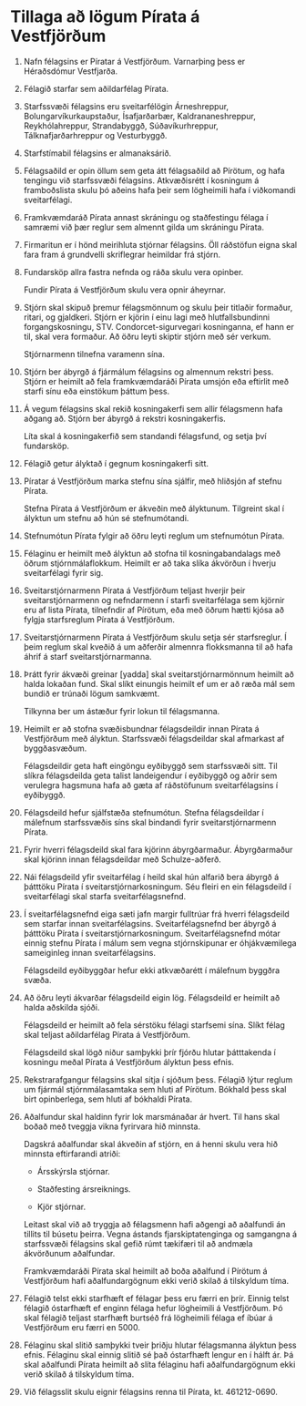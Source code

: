 # Tillaga að lögum Pírata á Vestfjörðum

 1. Nafn félagsins er Píratar á Vestfjörðum. Varnarþing þess er Héraðsdómur Vestfjarða.

 2. Félagið starfar sem aðildarfélag Pírata.

 4. Starfssvæði félagsins eru sveitarfélögin Árneshreppur, Bolungarvíkurkaupstaður, Ísafjarðarbær, Kaldrananeshreppur, Reykhólahreppur, Strandabyggð, Súðavíkurhreppur, Tálknafjarðarhreppur og Vesturbyggð.

 5. Starfstímabil félagsins er almanaksárið.

 6. Félagsaðild er opin öllum sem geta átt félagsaðild að Pírötum, og hafa tengingu við starfssvæði félagsins.
    Atkvæðisrétt í kosningum á framboðslista skulu þó aðeins hafa þeir sem lögheimili hafa í viðkomandi sveitarfélagi.

 7. Framkvæmdaráð Pírata annast skráningu og staðfestingu félaga í samræmi við þær reglur sem almennt gilda um skráningu Pírata.

 8. Firmaritun er í hönd meirihluta stjórnar félagsins.
    Öll ráðstöfun eigna skal fara fram á grundvelli skriflegrar heimildar frá stjórn.

 9. Fundarsköp allra fastra nefnda og ráða skulu vera opinber.

    Fundir Pírata á Vestfjörðum skulu vera opnir áheyrnar.

10. Stjórn skal skipuð þremur félagsmönnum og skulu þeir titlaðir formaður, ritari, og gjaldkeri.
    Stjórn er kjörin í einu lagi með hlutfallsbundinni forgangskosningu, STV.
    Condorcet-sigurvegari kosninganna, ef hann er til, skal vera formaður.
    Að öðru leyti skiptir stjórn með sér verkum.

    Stjórnarmenn tilnefna varamenn sína.

11. Stjórn ber ábyrgð á fjármálum félagsins og almennum rekstri þess.
    Stjórn er heimilt að fela framkvæmdaráði Pírata umsjón eða eftirlit með starfi sínu eða einstökum þáttum þess.

12. Á vegum félagsins skal rekið kosningakerfi sem allir félagsmenn hafa aðgang að.
    Stjórn ber ábyrgð á rekstri kosningakerfis.

    Líta skal á kosningakerfið sem standandi félagsfund, og setja því fundarsköp.

13. Félagið getur ályktað í gegnum kosningakerfi sitt.

14. Píratar á Vestfjörðum marka stefnu sína sjálfir, með hliðsjón af stefnu Pírata.

    Stefna Pírata á Vestfjörðum er ákveðin með ályktunum.
    Tilgreint skal í ályktun um stefnu að hún sé stefnumótandi.

15. Stefnumótun Pírata fylgir að öðru leyti reglum um stefnumótun Pírata.

16. Félaginu er heimilt með ályktun að stofna til kosningabandalags með öðrum stjórnmálaflokkum.
    Heimilt er að taka slíka ákvörðun í hverju sveitarfélagi fyrir sig.

17. Sveitarstjórnarmenn Pírata á Vestfjörðum teljast hverjir þeir sveitarstjórnarmenn og nefndarmenn í starfi sveitarfélaga sem kjörnir eru af lista Pírata, tilnefndir af Pírötum, eða með öðrum hætti kjósa að fylgja starfsreglum Pírata á Vestfjörðum.

18. Sveitarstjórnarmenn Pírata á Vestfjörðum skulu setja sér starfsreglur.
    Í þeim reglum skal kveðið á um aðferðir almennra flokksmanna til að hafa áhrif á starf sveitarstjórnarmanna.

19. Þrátt fyrir ákvæði greinar [yadda] skal sveitarstjórnarmönnum heimilt að halda lokaðan fund.
    Skal slíkt einungis heimilt ef um er að ræða mál sem bundið er trúnaði lögum samkvæmt.

    Tilkynna ber um ástæður fyrir lokun til félagsmanna.

20. Heimilt er að stofna svæðisbundnar félagsdeildir innan Pírata á Vestfjörðum með ályktun.
    Starfssvæði félagsdeildar skal afmarkast af byggðasvæðum.

    Félagsdeildir geta haft eingöngu eyðibyggð sem starfssvæði sitt.
    Til slíkra félagsdeilda geta talist landeigendur í eyðibyggð og aðrir sem verulegra hagsmuna hafa að gæta af ráðstöfunum sveitarfélagsins í eyðibyggð.

21. Félagsdeild hefur sjálfstæða stefnumótun.
    Stefna félagsdeildar í málefnum starfssvæðis síns skal bindandi fyrir sveitarstjórnarmenn Pírata.

22. Fyrir hverri félagsdeild skal fara kjörinn ábyrgðarmaður.
    Ábyrgðarmaður skal kjörinn innan félagsdeildar með Schulze-aðferð.

23. Nái félagsdeild yfir sveitarfélag í heild skal hún alfarið bera ábyrgð á þátttöku Pírata í sveitarstjórnarkosningum.
    Séu fleiri en ein félagsdeild í sveitarfélagi skal starfa sveitarfélagsnefnd.

24. Í sveitarfélagsnefnd eiga sæti jafn margir fulltrúar frá hverri félagsdeild sem starfar innan sveitarfélagsins.
    Sveitarfélagsnefnd ber ábyrgð á þátttöku Pírata í sveitarstjórnarkosningum.
    Sveitarfélagsnefnd mótar einnig stefnu Pírata í málum sem vegna stjórnskipunar er óhjákvæmilega sameiginleg innan sveitarfélagsins.

    Félagsdeild eyðibyggðar hefur ekki atkvæðarétt í málefnum byggðra svæða.

25. Að öðru leyti ákvarðar félagsdeild eigin lög.
    Félagsdeild er heimilt að halda aðskilda sjóði.

    Félagsdeild er heimilt að fela sérstöku félagi starfsemi sína.
    Slíkt félag skal teljast aðildarfélag Pírata á Vestfjörðum.

    Félagsdeild skal lögð niður samþykki þrír fjórðu hlutar þátttakenda í kosningu meðal Pírata á Vestfjörðum ályktun þess efnis.

26. Rekstrarafgangur félagsins skal sitja í sjóðum þess.
    Félagið lýtur reglum um fjármál stjórnmálasamtaka sem hluti af Pírötum.
    Bókhald þess skal birt opinberlega, sem hluti af bókhaldi Pírata.

27. Aðalfundur skal haldinn fyrir lok marsmánaðar ár hvert.
    Til hans skal boðað með tveggja vikna fyrirvara hið minnsta.

    Dagskrá aðalfundar skal ákveðin af stjórn, en á henni skulu vera hið minnsta eftirfarandi atriði:

      - Ársskýrsla stjórnar.

      - Staðfesting ársreiknings.

      - Kjör stjórnar.

    Leitast skal við að tryggja að félagsmenn hafi aðgengi að aðalfundi án tillits til búsetu þeirra.
    Vegna ástands fjarskiptatenginga og samgangna á starfssvæði félagsins skal gefið rúmt tækifæri til að andmæla ákvörðunum aðalfundar.

    Framkvæmdaráði Pírata skal heimilt að boða aðalfund í Pírötum á Vestfjörðum hafi aðalfundargögnum ekki verið skilað á tilskyldum tíma.

28. Félagið telst ekki starfhæft ef félagar þess eru færri en þrír.
    Einnig telst félagið óstarfhæft ef enginn félaga hefur lögheimili á Vestfjörðum.
    Þó skal félagið teljast starfhæft burtséð frá lögheimili félaga ef íbúar á Vestfjörðum eru færri en 5000.

29. Félaginu skal slitið samþykki tveir þriðju hlutar félagsmanna ályktun þess efnis.
    Félaginu skal einnig slitið sé það óstarfhæft lengur en í hálft ár.
    Þá skal aðalfundi Pírata heimilt að slíta félaginu hafi aðalfundargögnum ekki verið skilað á tilskyldum tíma.

30. Við félagsslit skulu eignir félagsins renna til Pírata, kt. 461212-0690.

